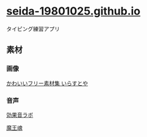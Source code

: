 # [seida-19801025.github.io](https://seida-19801025.github.io/)
タイピング練習アプリ
## 素材
  ### 画像
  [かわいいフリー素材集 いらすとや](https://www.irasutoya.com/)
  
  ### 音声
  [効果音ラボ](https://soundeffect-lab.info/)

  [魔王魂](https://maou.audio/category/se/se-inst/)
